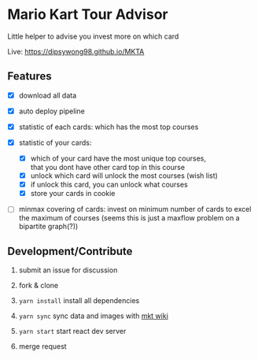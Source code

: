 # Mario Kart Tour Advisor

Little helper to advise you invest more on which card

Live: https://dipsywong98.github.io/MKTA

## Features

- [x] download all data

- [x] auto deploy pipeline

- [x] statistic of each cards: which has the most top courses

- [x] statistic of your cards:
    - [x] which of your card have the most unique top courses,\
that you dont have other card top in this course
    - [x] unlock which card will unlock the most courses (wish list)
    - [x] if unlock this card, you can unlock what courses
    - [x] store your cards in cookie

- [ ] minmax covering of cards: invest on minimum number of cards to excel the maximum of courses 
(seems this is just a maxflow problem on a bipartite graph(?))

## Development/Contribute

1. submit an issue for discussion

1. fork & clone

1. `yarn install` install all dependencies

1. `yarn sync` sync data and images with [mkt wiki](https://www.mariowiki.com/Mario_Kart_Tour)

1. `yarn start` start react dev server

1. merge request
